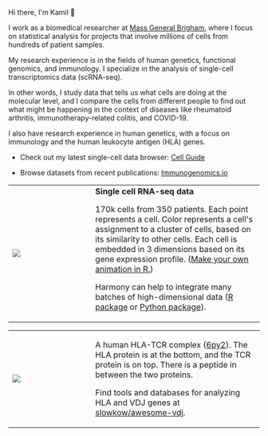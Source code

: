 Hi there, I'm Kamil 👋

I work as a biomedical researcher at [Mass General Brigham][1], where I focus
on statistical analysis for projects that involve millions of cells from
hundreds of patient samples.

My research experience is in the fields of human genetics, functional genomics,
and immunology. I specialize in the analysis of single-cell transcriptomics
data (scRNA-seq).

In other words, I study data that tells us what cells are doing at the
molecular level, and I compare the cells from different people to find out what
might be happening in the context of diseases like rheumatoid arthritis,
immunotherapy-related colitis, and COVID-19.

I also have research experience in human genetics, with a focus on immunology and
the human leukocyte antigen (HLA) genes.

- Check out my latest single-cell data browser: [Cell Guide](https://cell.guide)

- Browse datasets from recent publications: [Immunogenomics.io](https://immunogenomics.io)

[1]: https://www.massgeneralbrigham.org/


<table>
<tr>
  <td width="33%">
    <img src="https://github.com/slowkow/slowkow/assets/209714/ffa053e8-d9b3-4314-bb7d-cb271f2210df"></img>
  </td>
  <td><b>Single cell RNA-seq data</b>
    <p>170k cells from 350 patients. Each point represents a cell. Color represents a cell's assignment to a cluster of cells, based on its similarity to other cells. Each cell is embedded in 3 dimensions based on its gene expression profile. (<a href="https://gist.github.com/slowkow/a9907d8fdc2e85ce539ca4015983b893">Make your own animation in R.</a>)</p>
    <p>Harmony can help to integrate many batches of high-dimensional data (<a href="https://github.com/immunogenomics/harmony">R package</a> or <a href="https://github.com/slowkow/harmonypy">Python package</a>).</p>
  </td>
</tr>
</table>

<table>
<tr>
  <td width="33%">
    <a href="https://www.rcsb.org/structure/6py2"><img src="https://github.com/slowkow/awesome-vdj/assets/209714/7f322310-89b2-4398-bc2c-2aa730cd095c"></a>
  </td>
  <td><p>A human HLA-TCR complex (<a href="https://www.rcsb.org/structure/6py2">6py2</a>). The HLA protein is at the bottom, and the TCR protein is on top. There is a peptide in between the two proteins.</p>
    <p>Find tools and databases for analyzing HLA and VDJ genes at <a href="https://github.com/slowkow/awesome-vdj">slowkow/awesome-vdj</a>.</p>
  </td>
</tr>
</table>
